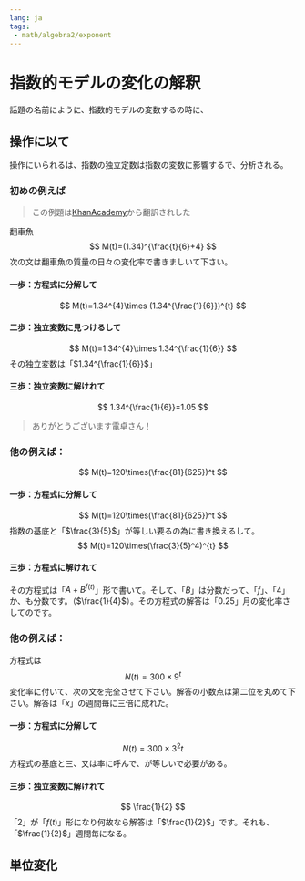 ```yaml
---
lang: ja
tags:
 - math/algebra2/exponent
---
```

# 指数的モデルの変化の解釈
話題の名前にように、指数的モデルの変数するの時に、

## 操作に以て
操作にいられるは、指数の独立定数は指数の変数に影響するで、分析される。

### 初めの例えば
> この例題は[KhanAcademy](https://www.khanacademy.org/math/algebra2/x2ec2f6f830c9fb89:exp-model/x2ec2f6f830c9fb89:interpret-exp/e/interpret-rate-of-change-of-exponential-models-with-manipulation)から翻訳されした

翻車魚
$$
M(t)=(1.34)^{\frac{t}{6}+4}
$$
次の文は翻車魚の質量の日々の変化率で書きましいて下さい。
#### 一歩：方程式に分解して
$$
M(t)=1.34^{4}\times (1.34^{\frac{1}{6}})^{t}
$$
#### 二歩：独立変数に見つけるして
$$
M(t)=1.34^{4}\times 1.34^{\frac{1}{6}}
$$
その独立変数は「$1.34^{\frac{1}{6}}$」
#### 三歩：独立変数に解けれて
$$
1.34^{\frac{1}{6}}=1.05
$$
> ありがとうございます電卓さん！

### 他の例えば：
$$
M(t)=120\times(\frac{81}{625})^t
$$
#### 一歩：方程式に分解して
$$
M(t)=120\times(\frac{81}{625})^t
$$
指数の基底と「$\frac{3}{5}$」が等しい要るの為に書き換えるして。
$$
M(t)=120\times(\frac{3}{5}^4)^{t}
$$
#### 三歩：方程式に解けれて
その方程式は「$A+B^{f(t)}$」形で書いて。そして、「$B$」は分数だって、「$f$」、「$4$」か、も分数です。（$\frac{1}{4}$）。その方程式の解答は「$0.25$」月の変化率さしてのです。

### 他の例えば：
方程式は
$$
N(t)=300\times9^t
$$
変化率に付いて、次の文を完全させて下さい。解答の小数点は第二位を丸めて下さい。解答は「$x$」の週間毎に三倍に成れた。

#### 一歩：方程式に分解して
$$
N(t)=300\times {3}^2t
$$
方程式の基底と三、又は率に呼んで、が等しいで必要がある。

#### 三歩：独立変数に解けれて
$$
\frac{1}{2}
$$
「$2$」が「$f(t)$」形になり何故なら解答は「$\frac{1}{2}$」です。それも、「$\frac{1}{2}$」週間毎になる。


## 単位変化
